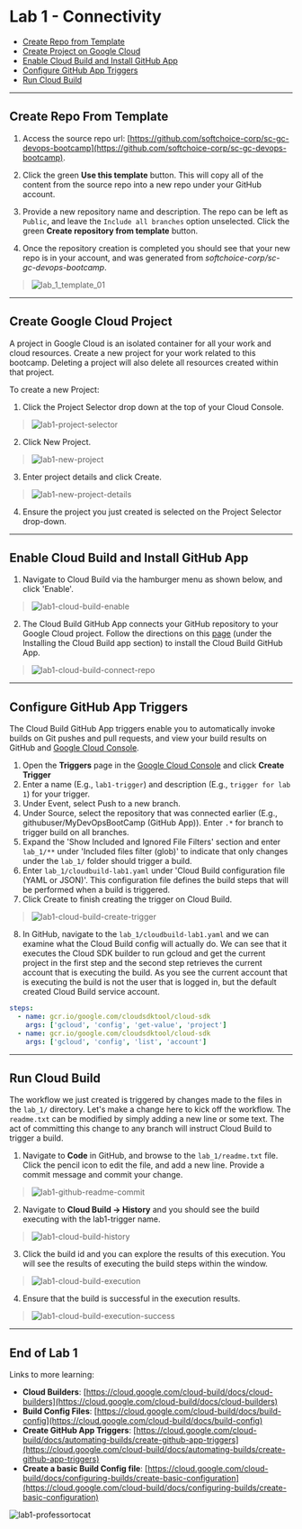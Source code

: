 # Lab 1 - Connectivity

- [Create Repo from Template](#Create-Repo-From-Template)
- [Create Project on Google Cloud](#Create-Google-Cloud-Project)
- [Enable Cloud Build and Install GitHub App](#Enable-Cloud-Build-and-Install-GitHub-App)
- [Configure GitHub App Triggers](#Configure-GitHub-App-Triggers)
- [Run Cloud Build](#Run-Cloud-Build)

---

## Create Repo From Template

1. Access the source repo url: [https://github.com/softchoice-corp/sc-gc-devops-bootcamp](https://github.com/softchoice-corp/sc-gc-devops-bootcamp).

2. Click the green **Use this template** button. This will copy all of the content from the source repo into a new repo under your GitHub account.

3. Provide a new repository name and description. The repo can be left as `Public`, and leave the `Include all branches` option unselected. Click the green **Create repository from template** button.

4. Once the repository creation is completed you should see that your new repo is in your account, and was generated from _softchoice-corp/sc-gc-devops-bootcamp_.

> ![lab_1_template_01](images/lab1-github-repo-tepmplate.gif)

---

## Create Google Cloud Project

A project in Google Cloud is an isolated container for all your work and cloud resources. Create a new project for your work related to this bootcamp. Deleting a project will also delete all resources created within that project.

To create a new Project:

1. Click the Project Selector drop down at the top of your Cloud Console.

> ![lab1-project-selector](images/lab1-project-selector.png)

2. Click New Project.

> ![lab1-new-project](images/lab1-new-project.png)

3. Enter project details and click Create.

> ![lab1-new-project-details](images/lab1-new-project-details.png)

4. Ensure the project you just created is selected on the Project Selector drop-down.

---

## Enable Cloud Build and Install GitHub App

1. Navigate to Cloud Build via the hamburger menu as shown below, and click 'Enable'.

> ![lab1-cloud-build-enable](images/lab1-cloud-build-enable.gif)

2. The Cloud Build GitHub App connects your GitHub repository to your Google Cloud project. Follow the directions on this [page](https://cloud.google.com/cloud-build/docs/automating-builds/create-github-app-triggers#installing_the_cloud_build_app) (under the Installing the Cloud Build app section) to install the Cloud Build GitHub App.

> ![lab1-cloud-build-connect-repo](images/lab1-cloud-build-connect-repo.gif)

---

## Configure GitHub App Triggers

The Cloud Build GitHub App triggers enable you to automatically invoke builds on Git pushes and pull requests, and view your build results on GitHub and [Google Cloud Console](https://console.cloud.google.com/).

1. Open the **Triggers** page in the [Google Cloud Console](https://console.cloud.google.com/) and click **Create Trigger**
2. Enter a name (E.g., `lab1-trigger`) and description (E.g., `trigger for lab 1`) for your trigger.
3. Under Event, select Push to a new branch.
4. Under Source, select the repository that was connected earlier (E.g., githubuser/MyDevOpsBootCamp (GitHub App)). Enter `.*` for branch to trigger build on all branches.
5. Expand the 'Show Included and Ignored File Filters' section and enter `lab_1/**` under 'Included files filter (glob)' to indicate that only changes under the `lab_1/` folder should trigger a build.
6. Enter `lab_1/cloudbuild-lab1.yaml` under 'Cloud Build configuration file (YAML or JSON)'. This configuration file defines the build steps that will be performed when a build is triggered.
7. Click Create to finish creating the trigger on Cloud Build.

> ![lab1-cloud-build-create-trigger](images/lab1-cloud-build-create-trigger.gif)

8. In GitHub, navigate to the `lab_1/cloudbuild-lab1.yaml` and we can examine what the Cloud Build config will actually do. We can see that it executes the Cloud SDK builder to run gcloud and get the current project in the first step and the second step retrieves the current account that is executing the build. As you see the current account that is executing the build is not the user that is logged in, but the default created Cloud Build service account.

```yaml
steps:
  - name: gcr.io/google.com/cloudsdktool/cloud-sdk
    args: ['gcloud', 'config', 'get-value', 'project']
  - name: gcr.io/google.com/cloudsdktool/cloud-sdk
    args: ['gcloud', 'config', 'list', 'account']
```

---

## Run Cloud Build

The workflow we just created is triggered by changes made to the files in the `lab_1/` directory. Let's make a change here to kick off the workflow. The `readme.txt` can be modified by simply adding a new line or some text. The act of committing this change to any branch will instruct Cloud Build to trigger a build.

1. Navigate to **Code** in GitHub, and browse to the `lab_1/readme.txt` file. Click the pencil icon to edit the file, and add a new line. Provide a commit message and commit your change.

> ![lab1-github-readme-commit](images/lab1-github-readme-commit.gif)

2. Navigate to **Cloud Build -> History** and you should see the build executing with the lab1-trigger name.

> ![lab1-cloud-build-history](images/lab1-cloud-build-history.png)

3. Click the build id and you can explore the results of this execution. You will see the results of executing the build steps within the window.

> ![lab1-cloud-build-execution](images/lab1-cloud-build-execution.png)

4. Ensure that the build is successful in the execution results.

> ![lab1-cloud-build-execution-success](images/lab1-cloud-build-execution-success.png)

---

## End of Lab 1

Links to more learning:

- **Cloud Builders**: [https://cloud.google.com/cloud-build/docs/cloud-builders](https://cloud.google.com/cloud-build/docs/cloud-builders)
- **Build Config Files**: [https://cloud.google.com/cloud-build/docs/build-config](https://cloud.google.com/cloud-build/docs/build-config)
- **Create GitHub App Triggers**: [https://cloud.google.com/cloud-build/docs/automating-builds/create-github-app-triggers](https://cloud.google.com/cloud-build/docs/automating-builds/create-github-app-triggers)
- **Create a basic Build Config file**: [https://cloud.google.com/cloud-build/docs/configuring-builds/create-basic-configuration](https://cloud.google.com/cloud-build/docs/configuring-builds/create-basic-configuration)

![lab1-professortocat](images/lab1-professortocat_v2.png)
